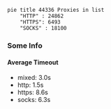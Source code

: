 
```mermaid
pie title 44336 Proxies in list
    "HTTP" : 24862
    "HTTPS": 6493
    "SOCKS" : 18100
```

### Some Info
#### Average Timeout

- mixed: 3.0s
- http: 1.5s
- https: 8.6s
- socks: 6.3s